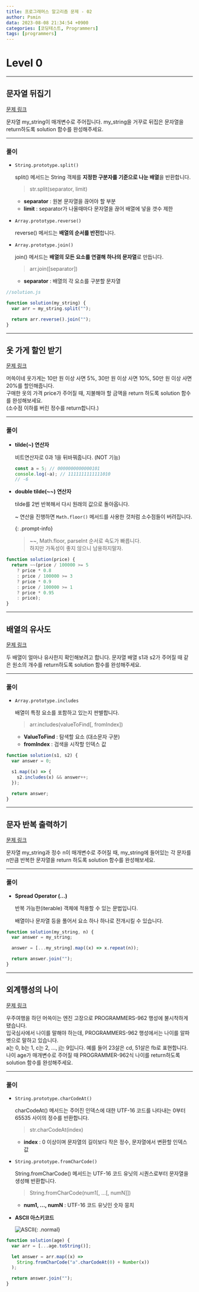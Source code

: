```yaml
---
title: 프로그래머스 알고리즘 문제 - 02
author: Psmin
data: 2023-08-08 21:34:54 +0900
categories: [코딩테스트, Programmers]
tags: [programmers]
---
```


# Level 0

---

## 문자열 뒤집기

[문제 링크](https://school.programmers.co.kr/learn/courses/30/lessons/120822)

문자열 my_string이 매개변수로 주어집니다. my_string을 거꾸로 뒤집은 문자열을 return하도록 solution 함수를 완성해주세요.

---

### 풀이

- `String.prototype.split()`

  split() 메서드는 String 객체를 **지정한 구분자를 기준으로 나눈 배열**을 반환합니다.

  > str.split(separator, limit)

  - **separator** : 원본 문자열을 끊어야 할 부분
  - **limit** : separator가 나올때마다 문자열을 끊어 배열에 넣을 갯수 제한

- `Array.prototype.reverse()`

  reverse() 메서드는 **배열의 순서를 반전**합니다.

- `Array.prototype.join()`

  join() 메서드는 **배열의 모든 요소를 연결해 하나의 문자열**로 만듭니다.

  > arr.join([separator])

  - **separator** : 배열의 각 요소를 구분할 문자열

```js
//solution.js

function solution(my_string) {
  var arr = my_string.split("");

  return arr.reverse().join("");
}
```

---

## 옷 가게 할인 받기

[문제 링크](https://school.programmers.co.kr/learn/courses/30/lessons/120818)

머쓱이네 옷가게는 10만 원 이상 사면 5%, 30만 원 이상 사면 10%, 50만 원 이상 사면 20%를 할인해줍니다.  
구매한 옷의 가격 price가 주어질 때, 지불해야 할 금액을 return 하도록 solution 함수를 완성해보세요.  
(소수점 이하를 버린 정수를 return합니다.)

---

### 풀이

- **tilde(~) 연산자**

  비트연산자로 0과 1을 뒤바꿔줍니다. (NOT 기능)

  ```js
  const a = 5; // 0000000000000101
  console.log(~a); // 1111111111111010
  // -6
  ```

- **double tilde(~~) 연산자**

  tilde를 2번 반복해서 다시 원래의 값으로 돌아옵니다.

  ~ 연산을 진행하면 `Math.floor()` 메서드를 사용한 것처럼 소수점들이 버려집니다.

  {: .prompt-info}

  > ~~, Math.floor, parseInt 순서로 속도가 빠릅니다.  
  > 하지만 가독성이 좋지 않으니 남용하지말자.

```js
function solution(price) {
  return ~~(price / 100000 >= 5
    ? price * 0.8
    : price / 100000 >= 3
    ? price * 0.9
    : price / 100000 >= 1
    ? price * 0.95
    : price);
}
```

---

## 배열의 유사도

[문제 링크](https://school.programmers.co.kr/learn/courses/30/lessons/120903)

두 배열이 얼마나 유사한지 확인해보려고 합니다. 문자열 배열 s1과 s2가 주어질 때 같은 원소의 개수를 return하도록 solution 함수를 완성해주세요.

---

### 풀이

- `Array.prototype.includes`

  배열이 특정 요소를 포함하고 있는지 판별합니다.

  > arr.includes(valueToFind[, fromIndex])

  - **ValueToFind** : 탐색할 요소 (대소문자 구분)
  - **fromIndex** : 검색을 시작할 인덱스 값

```js
function solution(s1, s2) {
  var answer = 0;

  s1.map((x) => {
    s2.includes(x) && answer++;
  });

  return answer;
}
```

---

## 문자 반복 출력하기

[문제 링크](https://school.programmers.co.kr/learn/courses/30/lessons/120825)

문자열 my_string과 정수 n이 매개변수로 주어질 때, my_string에 들어있는 각 문자를 n만큼 반복한 문자열을 return 하도록 solution 함수를 완성해보세요.

---

### 풀이

- **Spread Operator (...)**

  반복 가능한(iterable) 객체에 적용할 수 있는 문법입니다.

  배열이나 문자열 등을 풀어서 요소 하나 하나로 전개시킬 수 있습니다.

```js
function solution(my_string, n) {
  var answer = my_string;

  answer = [...my_string].map((x) => x.repeat(n));

  return answer.join("");
}
```

---

## 외계행성의 나이

[문제 링크](https://school.programmers.co.kr/learn/courses/30/lessons/120834)

우주여행을 하던 머쓱이는 엔진 고장으로 PROGRAMMERS-962 행성에 불시착하게 됐습니다.  
입국심사에서 나이를 말해야 하는데, PROGRAMMERS-962 행성에서는 나이를 알파벳으로 말하고 있습니다.  
a는 0, b는 1, c는 2, ..., j는 9입니다. 예를 들어 23살은 cd, 51살은 fb로 표현합니다.  
나이 age가 매개변수로 주어질 때 PROGRAMMER-962식 나이를 return하도록 solution 함수를 완성해주세요.

---

### 풀이

- `String.prototype.charCodeAt()`

  charCodeAt() 메서드는 주어진 인덱스에 대한 UTF-16 코드를 나타내는 0부터 65535 사이의 정수를 반환합니다.

  > str.charCodeAt(index)

  - **index** : 0 이상이며 문자열의 길이보다 작은 정수, 문자열에서 변환할 인덱스 값

- `String.prototype.fromCharCode()`

  String.fromCharCode() 메서드는 UTF-16 코드 유닛의 시퀀스로부터 문자열을 생성해 반환합니다.

  > String.fromCharCode(num1[, ...[, numN]])

  - **num1, ..., numN** : UTF-16 코드 유닛인 숫자 뭉치

- **ASCII 아스키코드**

  ![ASCII](/assets/img/ascii.png){: .normal}

```js
function solution(age) {
  var arr = [...age.toString()];

  let answer = arr.map((x) =>
    String.fromCharCode("a".charCodeAt(0) + Number(x))
  );

  return answer.join("");
}
```

